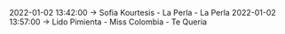 2022-01-02 13:42:00 -> Sofia Kourtesis - La Perla - La Perla
2022-01-02 13:57:00 -> Lido Pimienta - Miss Colombia - Te Queria
